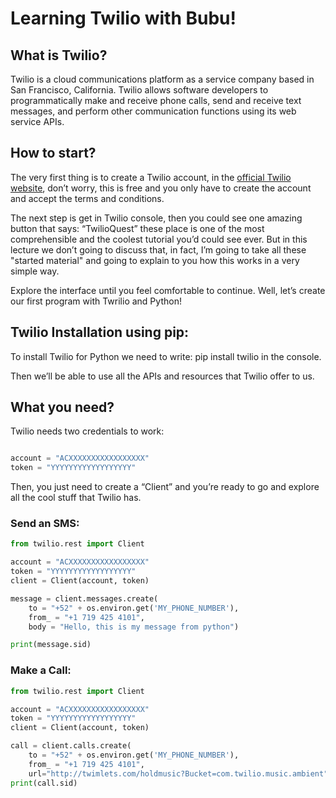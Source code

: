 # Learning Twilio with Bubu!

## What is Twilio?
Twilio is a cloud communications platform as a service company based in San Francisco, California. Twilio allows software developers to programmatically make and receive phone calls, send and receive text messages, and perform other communication functions using its web service APIs.

## How to start?
The very first thing is to create a Twilio account, in the [official Twilio website](https://www.twilio.com), don’t worry, this is free and you only have to create the account and accept the terms and conditions.

The next step is get in Twilio console, then you could see one amazing button that says: 
“TwilioQuest” these place is one of the most comprehensible and the coolest tutorial you’d could see ever. But in this lecture we don’t going to discuss that, in fact, I’m going to take all these "started material" and going to explain to you how this works in a very simple way.

Explore the interface until you feel comfortable to continue. Well, let’s create our first program with Twrilio and Python!

## Twilio Installation using pip:
To install Twilio for Python we need to write: 
	pip install twilio
in the console.

Then we’ll be able to use all the APIs and resources that Twilio offer to us.

## What you need?
Twilio needs two credentials to work:

```python

account = "ACXXXXXXXXXXXXXXXXX"
token = "YYYYYYYYYYYYYYYYYY"

```

Then, you just need to create a “Client” and you’re ready to go and explore all the cool stuff that Twilio has. 

### Send an SMS:

```python
from twilio.rest import Client

account = "ACXXXXXXXXXXXXXXXXX"
token = "YYYYYYYYYYYYYYYYYY"
client = Client(account, token)

message = client.messages.create(
	to = "+52" + os.environ.get('MY_PHONE_NUMBER'),
	from_ = "+1 719 425 4101",
	body = "Hello, this is my message from python") 

print(message.sid)
```

### Make a Call:

```python
from twilio.rest import Client

account = "ACXXXXXXXXXXXXXXXXX"
token = "YYYYYYYYYYYYYYYYYY"
client = Client(account, token)

call = client.calls.create(
	to = "+52" + os.environ.get('MY_PHONE_NUMBER'),
	from_ = "+1 719 425 4101",
	url="http://twimlets.com/holdmusic?Bucket=com.twilio.music.ambient")
print(call.sid)
```